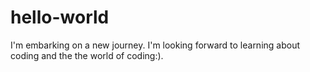 # hello-world
I'm embarking on a new journey. I'm looking forward to learning about coding and the the world of coding:).
